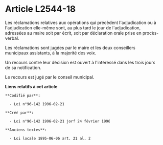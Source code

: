 # Article L2544-18

Les réclamations relatives aux opérations qui précèdent l'adjudication ou à l'adjudication elle-même sont, au plus tard le
jour de l'adjudication, adressées au maire soit par écrit, soit par déclaration orale prise en procès-verbal.

Les réclamations sont jugées par le maire et les deux conseillers municipaux assistants, à la majorité des voix.

Un recours contre leur décision est ouvert à l'intéressé dans les trois jours de sa notification.

Le recours est jugé par le conseil municipal.

**Liens relatifs à cet article**

	**Codifié par**:

	  - Loi n°96-142 1996-02-21

	**Créé par**:

	  - Loi n°96-142 1996-02-21 jorf 24 février 1996

	**Anciens textes**:

	  - Loi locale 1895-06-06 art. 21 al. 2
